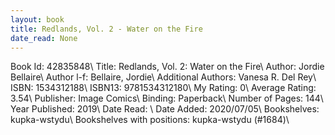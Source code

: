 ```yaml
---
layout: book
title: Redlands, Vol. 2 - Water on the Fire
date_read: None
---
```


Book Id: 42835848\ 
Title: Redlands, Vol. 2: Water on the Fire\ 
Author: Jordie Bellaire\ 
Author l-f: Bellaire, Jordie\ 
Additional Authors: Vanesa R. Del Rey\ 
ISBN: 1534312188\ 
ISBN13: 9781534312180\ 
My Rating: 0\ 
Average Rating: 3.54\ 
Publisher: Image Comics\ 
Binding: Paperback\ 
Number of Pages: 144\ 
Year Published: 2019\ 
Date Read: \ 
Date Added: 2020/07/05\ 
Bookshelves: kupka-wstydu\ 
Bookshelves with positions: kupka-wstydu (#1684)\ 

